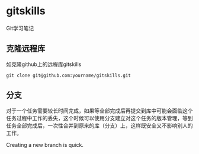 # gitskills
Git学习笔记

## 克隆远程库

如克隆github上的远程库gitskills

`git clone git@github.com:yourname/gitskills.git`

## 分支

对于一个任务需要较长时间完成，如果等全部完成后再提交到库中可能会面临这个任务过程中工作的丢失，这个时候可以使用分支建立对这个任务的版本管理，等到任务全部完成后，一次性合并到原来的库（分支）上，这样既安全又不影响别人的工作。

Creating a new branch is quick.
